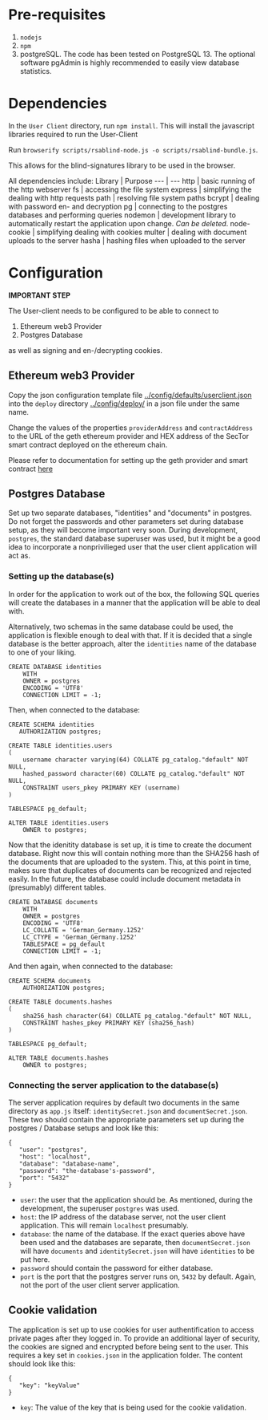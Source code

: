 # Pre-requisites
1. `nodejs`
2. `npm`
3. postgreSQL. The code has been tested on PostgreSQL 13. The optional software pgAdmin is highly recommended to easily view database statistics.
   
# Dependencies

In the `User Client` directory, run `npm install`. This will
install the javascript libraries required to run the User-Client

Run `browserify scripts/rsablind-node.js -o scripts/rsablind-bundle.js`.

This allows for the blind-signatures library to be used in the browser.

All dependencies include:
Library | Purpose
--- | ---
http | basic running of the http webserver
fs | accessing the file system
express | simplifying the dealing with http requests
path | resolving file system paths
bcrypt | dealing with password en- and decryption
pg | connecting to the postgres databases and performing queries
nodemon | development library to automatically restart the application upon change. *Can be deleted*.
node-cookie | simplifying dealing with cookies
multer | dealing with document uploads to the server
hasha | hashing files when uploaded to the server

# Configuration 
**IMPORTANT STEP**
	
The User-client needs to be configured to be able to connect to
1. Ethereum web3 Provider
2. Postgres Database

as well as signing and en-/decrypting cookies.

## Ethereum web3 Provider

Copy the json configuration template file
[../config/defaults/userclient.json](../config/defaults/userclient.json)
into the `deploy` directory [../config/deploy/](../config/deploy/) in
a json file under the same name.

Change the values of the properties `providerAddress` and
`contractAddress` to the URL of the geth ethereum provider and HEX
address of the SecTor smart contract deployed on the ethereum chain.

Please refer to documentation for setting up the geth provider and
smart contract [here](../../../Documentation/Documents/Test%20Chain%20Setup%20Guide.md)

## Postgres Database

Set up two separate databases, "identities" and "documents" in postgres. Do not forget the passwords and other parameters set during database setup, as they will become important very soon. During development, `postgres`, the standard database superuser was used, but it might be a good idea to incorporate a nonprivilieged user that the user client application will act as.

### Setting up the database(s)

In order for the application to work out of the box, the following SQL queries will create the databases in a manner that the application will be able to deal with.

Alternatively, two schemas in the same database could be used, the application is flexible enough to deal with that. If it is decided that a single database is the better approach, alter the `identities` name of the database to one of your liking.

```
CREATE DATABASE identities
    WITH 
    OWNER = postgres
    ENCODING = 'UTF8'
    CONNECTION LIMIT = -1;
```
Then, when connected to the database:
```
CREATE SCHEMA identities
   AUTHORIZATION postgres;

CREATE TABLE identities.users
(
    username character varying(64) COLLATE pg_catalog."default" NOT NULL,
    hashed_password character(60) COLLATE pg_catalog."default" NOT NULL,
    CONSTRAINT users_pkey PRIMARY KEY (username)
)

TABLESPACE pg_default;

ALTER TABLE identities.users
    OWNER to postgres;
```

Now that the idenitity database is set up, it is time to create the document database. Right now this will contain nothing more than the SHA256 hash of the documents that are uploaded to the system. This, at this point in time, makes sure that duplicates of documents can be recognized and rejected easily. In the future, the database could include document metadata in (presumably) different tables.

```
CREATE DATABASE documents
    WITH 
    OWNER = postgres
    ENCODING = 'UTF8'
    LC_COLLATE = 'German_Germany.1252'
    LC_CTYPE = 'German_Germany.1252'
    TABLESPACE = pg_default
    CONNECTION LIMIT = -1;
```
And then again, when connected to the database:
```
CREATE SCHEMA documents
    AUTHORIZATION postgres;

CREATE TABLE documents.hashes
(
    sha256_hash character(64) COLLATE pg_catalog."default" NOT NULL,
    CONSTRAINT hashes_pkey PRIMARY KEY (sha256_hash)
)

TABLESPACE pg_default;

ALTER TABLE documents.hashes
    OWNER to postgres;
```

### Connecting the server application to the database(s)
The server application requires by default two documents in the same directory as `app.js` itself: `identitySecret.json` and `documentSecret.json`. These two should contain the appropriate parameters set up during the postgres / Database setups and look like this:
```
{
   "user": "postgres",
   "host": "localhost",
   "database": "database-name",
   "password": "the-database's-password",
   "port": "5432"
}
```
* `user`: the user that the application should be. As mentioned, during the development, the superuser `postgres` was used.
* `host`: the IP address of the database server, not the user client application. This will remain `localhost` presumably.
* `database`: the name of the database. If the exact queries above have been used and the databases are separate, then `documentSecret.json` will have `documents` and `identitySecret.json` will have `identities` to be put here.
* `password` should contain the password for either database.
* `port` is the port that the postgres server runs on, `5432` by default. Again, not the port of the user client server application.

## Cookie validation
The application is set up to use cookies for user authentification to access private pages after they logged in. To provide an additional layer of security, the cookies are signed and encrypted before being sent to the user. This requires a key set in `cookies.json` in the application folder. The content should look like this:
```
{
   "key": "keyValue"
}
```
* `key`: The value of the key that is being used for the cookie validation.